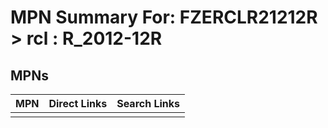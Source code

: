 



# MPN Summary For: FZERCLR21212R > rcl : R_2012-12R

## MPNs
  

|MPN|Direct Links|Search Links|
| :--- | :--- | :--- |
||||
